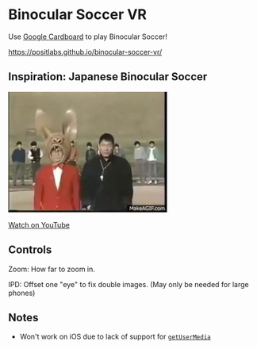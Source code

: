 # Binocular Soccer VR

Use [Google Cardboard](https://www.google.com/get/cardboard/) to play Binocular Soccer! 

https://positlabs.github.io/binocular-soccer-vr/

## Inspiration: Japanese Binocular Soccer
[![IMAGE ALT TEXT HERE](japanese-binocular-soccer.gif)](https://www.youtube.com/watch?v=-rRK7vlBG8A)

[Watch on YouTube](https://www.youtube.com/watch?v=8qh4VNuW_1w)

## Controls

Zoom: How far to zoom in.

IPD: Offset one "eye" to fix double images. (May only be needed for large phones)

## Notes
- Won't work on iOS due to lack of support for [`getUserMedia`](http://caniuse.com/#feat=stream)
